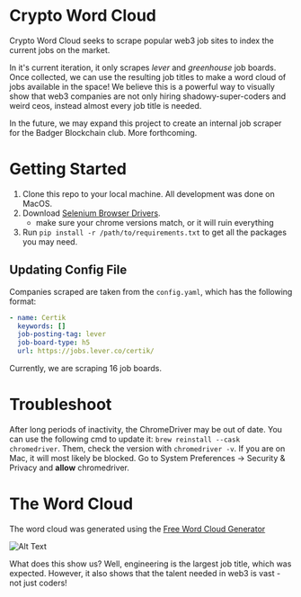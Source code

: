 # Crypto Word Cloud

Crypto Word Cloud seeks to scrape popular web3 job sites to index the current jobs on the market.

In it's current iteration, it only scrapes _lever_ and _greenhouse_ job boards. Once collected, we can use the resulting job titles to make a word cloud of jobs available in the space! We believe this is a powerful way to visually show that web3 companies are not only hiring shadowy-super-coders and weird ceos, instead almost every job title is needed.

In the future, we may expand this project to create an internal job scraper for the Badger Blockchain club. More forthcoming.

# Getting Started

1. Clone this repo to your local machine. All development was done on MacOS.
2. Download [Selenium Browser Drivers](https://www.selenium.dev/documentation/webdriver/getting_started/install_drivers/).
   - make sure your chrome versions match, or it will ruin everything
3. Run `pip install -r /path/to/requirements.txt` to get all the packages you may need.

## Updating Config File

Companies scraped are taken from the `config.yaml`, which has the following format:

```yaml
- name: Certik
  keywords: []
  job-posting-tag: lever
  job-board-type: h5
  url: https://jobs.lever.co/certik/
```

Currently, we are scraping 16 job boards.

# Troubleshoot

After long periods of inactivity, the ChromeDriver may be out of date. You can use the following cmd to update it: `brew reinstall --cask chromedriver`. Them, check the version with `chromedriver -v`. If you are on Mac, it will most likely be blocked. Go to System Preferences -> Security & Privacy and **allow** chromedriver.

# The Word Cloud

The word cloud was generated using the [Free Word Cloud Generator](https://www.freewordcloudgenerator.com/generatewordcloud)

![Alt Text](/crypto-word-cloud/WordCloud.png)

What does this show us? Well, engineering is the largest job title, which was expected. However, it also shows that the talent needed in web3 is vast - not just coders!
